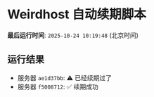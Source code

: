 # Weirdhost 自动续期脚本

**最后运行时间**: `2025-10-24 10:19:48` (北京时间)

## 运行结果

- 服务器 `ae1d37bb`: ⚠️ 已经续期过了
- 服务器 `f5008712`: ✅ 续期成功
